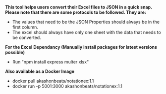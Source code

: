 **This tool helps users convert their Excel files to JSON in a quick snap. Please note that there are some protocols to be followed. They are:**
- The values that need to be the JSON Properties should always be in the first column.
- The excel should always have only one sheet with the data that needs to be converted.

**For the Excel Dependancy (Manually install packages for latest versions possible)**
- Run "npm install express multer xlsx"


**Also available as a Docker Image**
- docker pull akashonbeats/notationex:1.1
- docker run -p 5001:3000 akashonbeats/notationex:1.1

